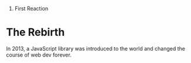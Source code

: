 01. First Reaction

# The Rebirth

In 2013, a JavaScript library was introduced to the world and changed the course of web dev forever.
